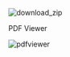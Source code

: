 ![download_zip](https://github.com/AdrianZawadzkiDDay/ZIP-PDF-Download/assets/45298383/2ca122d8-ab76-43cb-ae3e-fd9a336eb14a)


PDF Viewer

![pdfviewer](https://github.com/AdrianZawadzkiDDay/ZIP-PDF-Download/assets/45298383/f2588e90-a00e-44d9-878c-97fd5e50074f)
